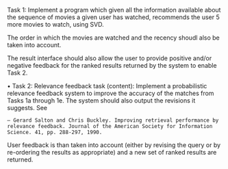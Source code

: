 Task 1: Implement a program which given all the information available about the sequence of movies a given user has
watched, recommends the user 5 more movies to watch, using SVD.

The order in which the movies are watched and the recency shoudl also be taken into account.

The result interface should also allow the user to provide positive and/or negative feedback for the ranked results returned by the system to enable Task 2.

• Task 2: Relevance feedback task (content): Implement a probabilistic relevance feedback system to improve the accuracy of the matches from Tasks 1a through 1e. The system should also output the revisions it suggests. See
	
	– Gerard Salton and Chris Buckley. Improving retrieval performance by relevance feedback. Journal of the American Society for Information Science. 41, pp. 288-297, 1990.

User feedback is than taken into account (either by revising the query or by re-ordering the results as appropriate) and a new set of ranked results are returned.
